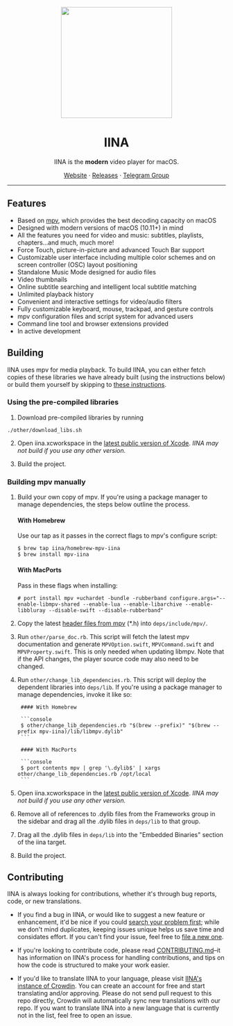 <p align="center">
<img height="256" src="https://github.com/iina/iina/raw/master/iina/Assets.xcassets/AppIcon.appiconset/1024-1.png" />
</p>

<h1 align="center">IINA</h1>

<p align="center">IINA is the <b>modern</b> video player for macOS.</p>

<p align=center>
<a href="https://iina.io">Website</a> ·
<a href="https://github.com/iina/iina/releases">Releases</a> ·
<a href="https://t.me/IINAUsers">Telegram Group</a>
</p>

---

## Features

* Based on [mpv](https://github.com/mpv-player/mpv), which provides the best decoding capacity on macOS
* Designed with modern versions of macOS (10.11+) in mind
* All the features you need for video and music: subtitles, playlists, chapters…and much, much more!
* Force Touch, picture-in-picture and advanced Touch Bar support
* Customizable user interface including multiple color schemes and on screen controller (OSC) layout positioning
* Standalone Music Mode designed for audio files
* Video thumbnails
* Online subtitle searching and intelligent local subtitle matching
* Unlimited playback history
* Convenient and interactive settings for video/audio filters
* Fully customizable keyboard, mouse, trackpad, and gesture controls
* mpv configuration files and script system for advanced users
* Command line tool and browser extensions provided
* In active development

## Building

IINA uses mpv for media playback. To build IINA, you can either fetch copies of these libraries we have already built (using the instructions below) or build them yourself by skipping to [these instructions](#building-mpv-manually).

### Using the pre-compiled libraries

1. Download pre-compiled libraries by running
```console
./other/download_libs.sh
```

2. Open iina.xcworkspace in the [latest public version of Xcode](https://itunes.apple.com/us/app/xcode/id497799835). *IINA may not build if you use any other version.*

3. Build the project.

### Building mpv manually

1. Build your own copy of mpv. If you're using a package manager to manage dependencies, the steps below outline the process.

	#### With Homebrew

	Use our tap as it passes in the correct flags to mpv's configure script:

	```console
	$ brew tap iina/homebrew-mpv-iina
	$ brew install mpv-iina
	```

	#### With MacPorts

	Pass in these flags when installing:

	```console
	# port install mpv +uchardet -bundle -rubberband configure.args="--enable-libmpv-shared --enable-lua --enable-libarchive --enable-libbluray --disable-swift --disable-rubberband"
	```

2. Copy the latest [header files from mpv](https://github.com/mpv-player/mpv/tree/master/libmpv) (\*.h) into `deps/include/mpv/`.

3. Run `other/parse_doc.rb`. This script will fetch the latest mpv documentation and generate `MPVOption.swift`, `MPVCommand.swift` and `MPVProperty.swift`. This is only needed when updating libmpv. Note that if the API changes, the player source code may also need to be changed.

4. Run `other/change_lib_dependencies.rb`. This script will deploy the dependent libraries into `deps/lib`. If you're using a package manager to manage dependencies, invoke it like so:

		#### With Homebrew

		```console
		$ other/change_lib_dependencies.rb "$(brew --prefix)" "$(brew --prefix mpv-iina)/lib/libmpv.dylib"
		```

		#### With MacPorts

		```console
		$ port contents mpv | grep '\.dylib$' | xargs other/change_lib_dependencies.rb /opt/local
		```

5. Open iina.xcworkspace in the [latest public version of Xcode](https://itunes.apple.com/us/app/xcode/id497799835). *IINA may not build if you use any other version.*

6. Remove all of references to .dylib files from the Frameworks group in the sidebar and drag all the .dylib files in `deps/lib` to that group.

7. Drag all the .dylib files in `deps/lib` into the "Embedded Binaries" section of the iina target.

8. Build the project.

## Contributing

IINA is always looking for contributions, whether it's through bug reports, code, or new translations.

* If you find a bug in IINA, or would like to suggest a new feature or enhancement, it'd be nice if you could [search your problem first](https://github.com/iina/iina/issues); while we don't mind duplicates, keeping issues unique helps us save time and considates effort. If you can't find your issue, feel free to [file a new one](https://github.com/iina/iina/issues/new).

* If you're looking to contribute code, please read [CONTRIBUTING.md](CONTRIBUTING.md)–it has information on IINA's process for handling contributions, and tips on how the code is structured to make your work easier.

* If you'd like to translate IINA to your language, please visit [IINA's instance of Crowdin](https://translate.iina.io). You can create an account for free and start translating and/or approving. Please do not send pull request to this repo directly, Crowdin will automatically sync new translations with our repo. If you want to translate IINA into a new language that is currently not in the list, feel free to open an issue.
